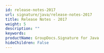 ```yaml
---
id: release-notes-2017
url: signature/java/release-notes-2017
title: Release Notes - 2017
weight: 5
description: ""
keywords: 
productName: GroupDocs.Signature for Java
hideChildren: False
---
```

